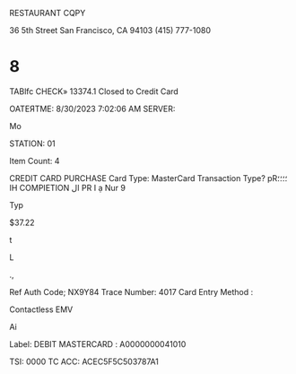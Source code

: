 RESTAURANT CQPY

36 5th Street
San Francisco, CA 94103
(415) 777-1080

# 8
TABlfc
CHECK» 13374.1
Closed to Credit Card

ОАТЕЯТМЕ: 8/30/2023 7:02:06 AM
SERVER:

Mo

STATION: 01

Item Count: 4

CREDIT CARD PURCHASE
Card Type: MasterCard
Transaction Type? pR؛؛؛؛IH COMPIETION
ال
PR
I ạ Nur 9

Typ

$37.22

t

L

.,

Ref
Auth Code; ΝΧ9Υ84
Trace Number: 4017
Card Entry Method :

Contactless EMV

Ai

Label: DEBIT MASTERCARD
: Α0000000041010

TSI: 0000
TC ACC: ACEC5F5C503787A1

